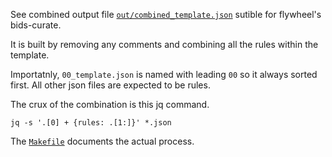 See combined output file [`out/combined_template.json`](out/combined_template.json) sutible for flywheel's bids-curate.

It is built by removing any comments and combining all the rules within the template.

Importatnly, `00_template.json` is named with leading `00` so it always sorted first. All other json files are expected to be rules.

The crux of the combination is this jq command.
```
jq -s '.[0] + {rules: .[1:]}' *.json
```

The [`Makefile`](Makefile) documents the actual process.
